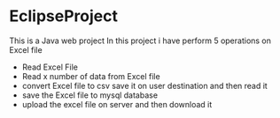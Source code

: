 # EclipseProject
This is a Java web project 
In this project i have perform 5 operations on Excel file 
   * Read Excel File
   * Read x number of data from Excel file 
   * convert Excel file to csv save it on user destination and then read it 
   * save the Excel file to mysql database 
   * upload the excel file on server and then download it
